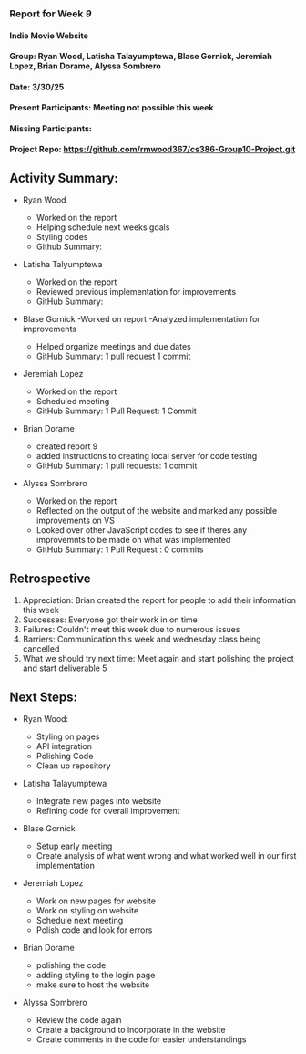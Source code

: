 ### Report for Week *9*

#### Indie Movie Website
#### Group: Ryan Wood, Latisha Talayumptewa, Blase Gornick, Jeremiah Lopez, Brian Dorame, Alyssa Sombrero
#### Date: 3/30/25
#### Present Participants: Meeting not possible this week
#### Missing Participants: 
#### Project Repo: https://github.com/rmwood367/cs386-Group10-Project.git

## Activity Summary:
* Ryan Wood
    - Worked on the report
    - Helping schedule next weeks goals
    - Styling codes
    - Github Summary:

* Latisha Talyumptewa
    - Worked on the report
    - Reviewed previous implementation for improvements
    - GitHub Summary:

* Blase Gornick
    -Worked on report
    -Analyzed implementation for improvements
    - Helped organize meetings and due dates
    - GitHub Summary: 1 pull request 1 commit

* Jeremiah Lopez
    - Worked on the report
    - Scheduled meeting
    - GitHub Summary: 1 Pull Request: 1 Commit

* Brian Dorame
    - created report 9
    - added instructions to creating local server for code testing
    - GitHub Summary: 1 pull requests: 1 commit

* Alyssa Sombrero
    - Worked on the report
    - Reflected on the output of the website and marked any possible improvements on VS
    - Looked over other JavaScript codes to see if theres any improvemnts to be made on what was implemented
    - GitHub Summary: 1 Pull Request : 0 commits

## Retrospective
1. Appreciation: Brian created the report for people to add their information this week
2. Successes: Everyone got their work in on time
3. Failures: Couldn't meet this week due to numerous issues
4. Barriers: Communication this week and wednesday class being cancelled
5. What we should try next time: Meet again and start polishing the project and start deliverable 5

## Next Steps:
* Ryan Wood:
    - Styling on pages
    - API integration
    - Polishing Code
    - Clean up repository

* Latisha Talayumptewa
    - Integrate new pages into website
    - Refining code for overall improvement

* Blase Gornick
    - Setup early meeting
    - Create analysis of what went wrong and what worked well in our first implementation

* Jeremiah Lopez
    - Work on new pages for website
    - Work on styling on website
    - Schedule next meeting
    - Polish code and look for errors

* Brian Dorame
    - polishing the code
    - adding styling to the login page
    - make sure to host the website

* Alyssa Sombrero
    - Review the code again
    - Create a background to incorporate in the website
    - Create comments in the code for easier understandings

